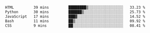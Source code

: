 <!--START_SECTION:waka-->

```txt
HTML         39 mins         ████████▒░░░░░░░░░░░░░░░░   33.23 %
Python       30 mins         ██████▒░░░░░░░░░░░░░░░░░░   25.73 %
JavaScript   17 mins         ███▓░░░░░░░░░░░░░░░░░░░░░   14.52 %
Bash         11 mins         ██▒░░░░░░░░░░░░░░░░░░░░░░   09.92 %
CSS          9 mins          ██░░░░░░░░░░░░░░░░░░░░░░░   08.41 %
```

<!--END_SECTION:waka--> 
 
